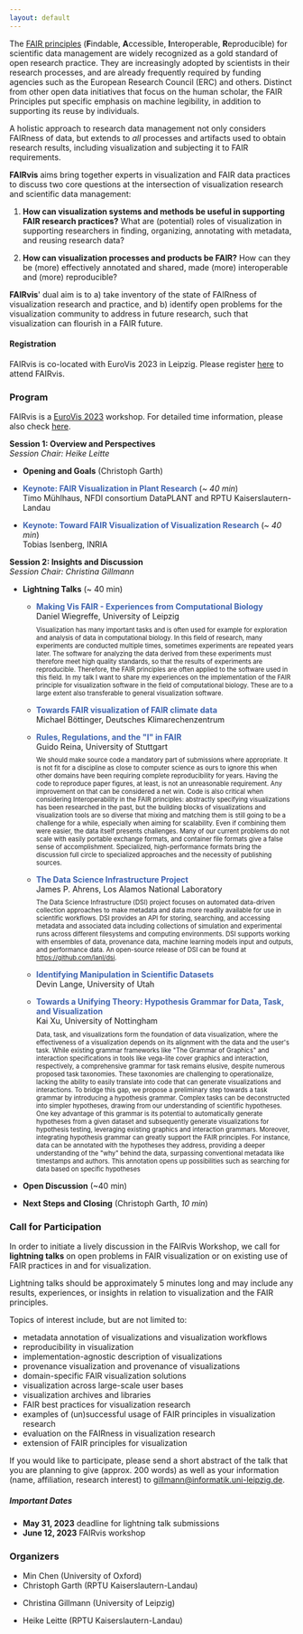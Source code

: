 ```yaml
---
layout: default
---
```


The [FAIR principles](https://www.nature.com/articles/sdata201618)
(**F**indable, **A**ccessible, **I**nteroperable, **R**eproducible) for scientific data
management are widely recognized as a gold standard of open research
practice. They are increasingly adopted by scientists in their research
processes, and are already frequently required by funding agencies such
as the European Research Council (ERC) and others. Distinct from other
open data initiatives that focus on the human scholar, the FAIR
Principles put specific emphasis on machine legibility, in addition to
supporting its reuse by individuals. 

A holistic approach to research data management not only considers
FAIRness of data, but extends to *all* processes and artifacts used to
obtain research results, including visualization and subjecting
it to FAIR requirements.

**FAIRvis** aims bring together experts in visualization and FAIR data
practices to discuss two core questions at the intersection of
visualization research and scientific data management:

1. **How can visualization systems and methods be useful in supporting
   FAIR research practices?** What are (potential) roles of
   visualization in supporting researchers in finding, organizing,
   annotating with metadata, and reusing research data?

2. **How can visualization processes and products be FAIR?** How can
   they be (more) effectively annotated and shared, made (more)
   interoperable and (more) reproducible?

**FAIRvis**' dual aim is to a) take inventory of the state of FAIRness of
visualization research and practice, and b) identify open problems for
the visualization community to address in future research, such that
visualization can flourish in a FAIR future.

#### Registration

FAIRvis is co-located with EuroVis 2023 in Leipzig. Please register
[here](https://conferences.eg.org/eurovis2023/for-attendees/registration/) to attend FAIRvis.


### Program

FAIRvis is a [EuroVis 2023](https://conferences.eg.org/eurovis2023/) workshop. For detailed time
information, please also check [here](https://conferences.eg.org/eurovis2023/workshops/).
<!-- The **FAIRvis** program is currently under construction – please check back soon. -->

**Session 1: Overview and Perspectives**  
*Session Chair: Heike Leitte*

- **Opening and Goals** (Christoph Garth)

- <span style="color: #4064af; font-weight: bold;">Keynote: FAIR Visualization in Plant Research</span> (*~ 40 min*)  
  Timo Mühlhaus, NFDI consortium DataPLANT and RPTU Kaiserslautern-Landau

- <span style="color: #4064af; font-weight: bold;">Keynote: Toward FAIR Visualization of Visualization Research</span> (*~
  40 min*)  
  Tobias Isenberg, INRIA

**Session 2: Insights and Discussion**  
*Session Chair: Christina Gillmann*

- **Lightning Talks** (~ 40 min)  

  - <span style="color: #4064af; font-weight: bold;">Making Vis FAIR - Experiences from Computational Biology</span>  
    Daniel Wiegreffe, University of Leipzig
   
    <p style="font-size: 80%; margin: -.5em 0 1em 0;">
    Visualization has many important tasks and is often used for example
    for exploration and analysis of data in computational biology. In
    this field of research, many experiments are conducted multiple
    times, sometimes experiments are repeated years later. The software
    for analyzing the data derived from these experiments must therefore
    meet high quality standards, so that the results of experiments are
    reproducible. Therefore, the FAIR principles are often applied to
    the software used in this field. In my talk I want to share my
    experiences on the implementation of the FAIR principle for
    visualization software in the field of computational biology. These
    are to a large extent also transferable to general visualization
    software.
    </p>

  - <span style="color: #4064af; font-weight: bold;">Towards FAIR visualization of FAIR climate data</span>  
    Michael Böttinger, Deutsches Klimarechenzentrum

  - <span style="color: #4064af; font-weight: bold;">Rules, Regulations, and the "I" in FAIR</span>  
    Guido Reina, University of Stuttgart
   
    <p style="font-size: 80%; margin: -.5em 0 1em 0;">
    We should make source code a mandatory part of submissions where appropriate. It is not fit for a discipline as close to computer science as ours to ignore this when other domains have been requiring complete reproducibility for years. Having the code to reproduce paper figures, at least, is not an unreasonable requirement. Any improvement on that can be considered a net win. Code is also critical when considering Interoperability in the FAIR principles: abstractly specifying visualizations has been researched in the past, but the building blocks of visualizations and visualization tools are so diverse that mixing and matching them is still going to be a challenge for a while, especially when aiming for scalability. Even if combining them were easier, the data itself presents challenges. Many of our current problems do not scale with easily portable exchange formats, and container file formats give a false sense of accomplishment. Specialized, high-performance formats bring the discussion full circle to specialized approaches and the necessity of publishing sources.
    </p>  

  - <span style="color: #4064af; font-weight: bold;">The Data Science Infrastructure Project</span>  
    James P. Ahrens, Los Alamos National Laboratory
   
    <p style="font-size: 80%; margin: -.5em 0 1em 0;">
    The Data Science Infrastructure (DSI) project focuses on automated data-driven collection approaches to make metadata and data more readily available for use in scientific workflows.  DSI provides an API for storing, searching, and accessing metadata and associated data including collections of simulation and experimental runs across different filesystems and computing environments. DSI supports working with ensembles of data, provenance data, machine learning models input and outputs, and performance data. An open-source release of DSI can be found at <a href="https://github.com/lanl/dsi">https://github.com/lanl/dsi</a>. 
    </p>

  - <span style="color: #4064af; font-weight: bold;">Identifying Manipulation in Scientific Datasets</span>  
    Devin Lange, University of Utah

  - <span style="color: #4064af; font-weight: bold;">Towards a Unifying Theory: Hypothesis Grammar for Data, Task, and Visualization</span>  
    Kai Xu, University of Nottingham
    
    <p style="font-size: 80%; margin: -.5em 0 1em 0;">
    Data, task, and visualizations form the foundation of data visualization, where the effectiveness of a visualization depends on its alignment with the data and the user's task. While existing grammar frameworks like "The Grammar of Graphics" and interaction specifications in tools like vega-lite cover graphics and interaction, respectively, a comprehensive grammar for task remains elusive, despite numerous proposed task taxonomies. These taxonomies are challenging to operationalize, lacking the ability to easily translate into code that can generate visualizations and interactions. To bridge this gap, we propose a preliminary step towards a task grammar by introducing a hypothesis grammar. Complex tasks can be deconstructed into simpler hypotheses, drawing from our understanding of scientific hypotheses. One key advantage of this grammar is its potential to automatically generate hypotheses from a given dataset and subsequently generate visualizations for hypothesis testing, leveraging existing graphics and interaction grammars. Moreover, integrating hypothesis grammar can greatly support the FAIR principles. For instance, data can be annotated with the hypotheses they address, providing a deeper understanding of the "why" behind the data, surpassing conventional metadata like timestamps and authors. This annotation opens up possibilities such as searching for data based on specific hypotheses
    </p>

- **Open Discussion** (~40 min)

- **Next Steps and Closing** (Christoph Garth, *10 min*)

### Call for Participation

In order to initiate a lively discussion in the FAIRvis Workshop, we
call for **lightning talks** on open problems in FAIR visualization or on
existing use of FAIR practices in and for visualization. 

Lightning talks should be approximately 5 minutes long and may include
any results, experiences, or insights in relation to visualization and the FAIR
principles. 

Topics of interest include, but are not limited to:
- metadata annotation of visualizations and visualization workflows 
- reproducibility in visualization 
- implementation-agnostic description of visualizations
- provenance visualization and provenance of visualizations
- domain-specific FAIR visualization solutions
- visualization across large-scale user bases 
- visualization archives and libraries 
- FAIR best practices for visualization research 
- examples of (un)successful usage of FAIR principles in visualization research 
- evaluation on the FAIRness in visualization research 
- extension of FAIR principles for visualization 

If you would like to participate, please send a short abstract of the talk
that you are planning to give (approx. 200 words) as well as your
information (name, affiliation, research interest) to
[gillmann@informatik.uni-leipzig.de](mailto:gillmann@informatik.uni-leipzig.de).

##### Important Dates

- **May 31, 2023** deadline for lightning talk submissions
- **June 12, 2023** FAIRvis workshop

### Organizers


* Min Chen (University of Oxford)
* Christoph Garth (RPTU Kaiserslautern-Landau)
<!-- In his prior research,  Christoph has worked on individual aspects of FAIRness in visualization, focusing chiefly on reproducibility and computational workflows involving visualization. Furthermore, Christoph is a PI in the DataPLANT project, where he investigates visualization aspects of research data management workflows in plant biology. -->
* Christina Gillmann (University of Leipzig)
<!-- In her prior research, Christina aimed to use FAIR principles in order to promote the use of visualization research in a variety of applications such as medicine, biology, urban planning and mechanical engineering. She is part of the SCADS.AI (Center for Scalable Data Analytics and Artificial Intelligence), which is a center of competence that aims to develop novel visualization and artificial intelligence approaches under the FAIR principles. -->
* Heike Leitte (RPTU Kaiserslautern-Landau) 
<!-- In her prior research, Heike has worked on the FAIR principles in data visualization focusing on knowledge representation, externalisation and integration. She is a PI in the NFDI consortia DataPLANT and MatWerk, which target FAIR data management in biology and material science & engineering. -->
<!-- * _N. N. – _to be recruited from outside EU -->



<!-- We currently envision a half-day workshop, with the following coarse outline:

_Session 1:_



* Opening (10 mins)
* Keynote + Q&A (45 + 5 mins)
* 3-5 invited short talks by experts in visualization with prior work relevant to FAIR (40 mins total)

_Session 2:_



* 3-5 invited short talks by experts in research data management / FAIR data (40 mins total)
* group discussion / break-out sessions 
* Further Steps and Closing -->


<!-- # Why hold FAIRvis as a workshop at Eurovis 2023?

As FAIR research practices are becoming increasingly relevant to successful publication of results and securing funding, visualization methods, tools, and processes must meet the needs of domain researchers, which they currently do not sufficiently. By the same mechanisms, visualization research itself is incentivized to become FAIRer in the future. Thus, the timing is right to begin a concerted effort within the community toward addressing both goals.

Through providing 70M€ in funding per year over a period of five years, the German Joint Science Conference has incentivized the formation of research data management consortia that aim at developing and supporting domain-specific implementations of FAIR workflows. Holding FAIRvis at EuroVis in Leipzig would directly increase participation by these key stakeholders, to the benefit of the relevance of the workshop outcomes. (Christoph Garth and Heike Leitte are both PIs in corresponding consortia.) -->
